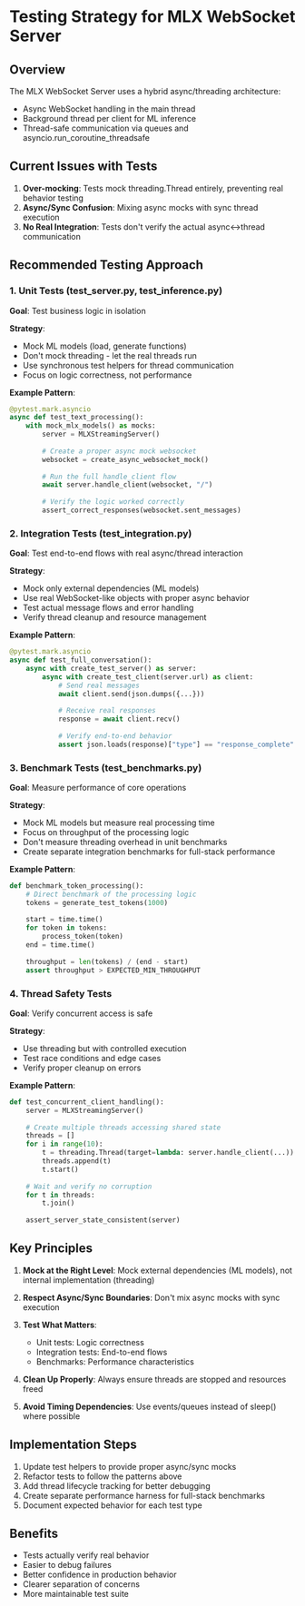 # Testing Strategy for MLX WebSocket Server

## Overview

The MLX WebSocket Server uses a hybrid async/threading architecture:
- Async WebSocket handling in the main thread
- Background thread per client for ML inference
- Thread-safe communication via queues and asyncio.run_coroutine_threadsafe

## Current Issues with Tests

1. **Over-mocking**: Tests mock threading.Thread entirely, preventing real behavior testing
2. **Async/Sync Confusion**: Mixing async mocks with sync thread execution
3. **No Real Integration**: Tests don't verify the actual async↔thread communication

## Recommended Testing Approach

### 1. Unit Tests (test_server.py, test_inference.py)

**Goal**: Test business logic in isolation

**Strategy**:
- Mock ML models (load, generate functions)
- Don't mock threading - let the real threads run
- Use synchronous test helpers for thread communication
- Focus on logic correctness, not performance

**Example Pattern**:
```python
@pytest.mark.asyncio
async def test_text_processing():
    with mock_mlx_models() as mocks:
        server = MLXStreamingServer()
        
        # Create a proper async mock websocket
        websocket = create_async_websocket_mock()
        
        # Run the full handle_client flow
        await server.handle_client(websocket, "/")
        
        # Verify the logic worked correctly
        assert_correct_responses(websocket.sent_messages)
```

### 2. Integration Tests (test_integration.py)

**Goal**: Test end-to-end flows with real async/thread interaction

**Strategy**:
- Mock only external dependencies (ML models)
- Use real WebSocket-like objects with proper async behavior
- Test actual message flows and error handling
- Verify thread cleanup and resource management

**Example Pattern**:
```python
@pytest.mark.asyncio
async def test_full_conversation():
    async with create_test_server() as server:
        async with create_test_client(server.url) as client:
            # Send real messages
            await client.send(json.dumps({...}))
            
            # Receive real responses
            response = await client.recv()
            
            # Verify end-to-end behavior
            assert json.loads(response)["type"] == "response_complete"
```

### 3. Benchmark Tests (test_benchmarks.py)

**Goal**: Measure performance of core operations

**Strategy**:
- Mock ML models but measure real processing time
- Focus on throughput of the processing logic
- Don't measure threading overhead in unit benchmarks
- Create separate integration benchmarks for full-stack performance

**Example Pattern**:
```python
def benchmark_token_processing():
    # Direct benchmark of the processing logic
    tokens = generate_test_tokens(1000)
    
    start = time.time()
    for token in tokens:
        process_token(token)
    end = time.time()
    
    throughput = len(tokens) / (end - start)
    assert throughput > EXPECTED_MIN_THROUGHPUT
```

### 4. Thread Safety Tests

**Goal**: Verify concurrent access is safe

**Strategy**:
- Use threading but with controlled execution
- Test race conditions and edge cases
- Verify proper cleanup on errors

**Example Pattern**:
```python
def test_concurrent_client_handling():
    server = MLXStreamingServer()
    
    # Create multiple threads accessing shared state
    threads = []
    for i in range(10):
        t = threading.Thread(target=lambda: server.handle_client(...))
        threads.append(t)
        t.start()
    
    # Wait and verify no corruption
    for t in threads:
        t.join()
    
    assert_server_state_consistent(server)
```

## Key Principles

1. **Mock at the Right Level**: Mock external dependencies (ML models), not internal implementation (threading)

2. **Respect Async/Sync Boundaries**: Don't mix async mocks with sync execution

3. **Test What Matters**: 
   - Unit tests: Logic correctness
   - Integration tests: End-to-end flows
   - Benchmarks: Performance characteristics

4. **Clean Up Properly**: Always ensure threads are stopped and resources freed

5. **Avoid Timing Dependencies**: Use events/queues instead of sleep() where possible

## Implementation Steps

1. Update test helpers to provide proper async/sync mocks
2. Refactor tests to follow the patterns above
3. Add thread lifecycle tracking for better debugging
4. Create separate performance harness for full-stack benchmarks
5. Document expected behavior for each test type

## Benefits

- Tests actually verify real behavior
- Easier to debug failures
- Better confidence in production behavior
- Clearer separation of concerns
- More maintainable test suite